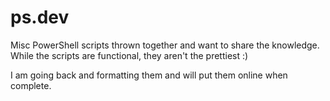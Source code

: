 # ps.dev
Misc PowerShell scripts thrown together and want to share the knowledge.  While the scripts are functional, they aren't the prettiest :)  


I am going back and formatting them and will put them online when complete.

